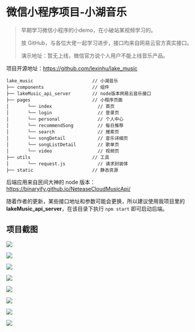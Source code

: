 # 微信小程序项目-小湖音乐

> 早期学习微信小程序的小demo，在小破站某视频学习的。
>
> 放 GitHub，与各位大佬一起学习进步，接口均来自网易云官方真实接口。
>
> 演示地址：暂无上线，微信官方说个人用户不能上线音乐产品。

项目开源地址：https://github.com/lexinhu/lake_music

```
lake_music                      // 小湖音乐
├── components                  // 组件
├── lakeMusic_api_server        // node版本网易云音乐接口
├── pages                       // 小程序页面
│       └── index                 // 首页
│       └── login                 // 登录页
│       └── personal              // 个人中心
│       └── recommendSong         // 每日推荐
│       └── search                // 搜索页
│       └── songDetail            // 音乐详细页
│       └── songListDetail        // 歌单页
│       └── video                 // 视频页
├── utils                       // 工具
│       └── request.js            // 请求封装体
├── static                      // 静态资源
```

后端应用来自民间大神的 node 版本：https://binaryify.github.io/NeteaseCloudMusicApi/

随着作者的更新，某些接口地址和参数可能会更换，所以建议使用我项目里的 **lakeMusic_api_server**，在该目录下执行 `npm start` 即可启动后端。

## 项目截图

![](https://cdn.jsdelivr.net/gh/lexinhu/Image/img/2021/20210307235142.jpg)

![](https://cdn.jsdelivr.net/gh/lexinhu/Image/img/2021/20210307235302.jpg)

![](https://cdn.jsdelivr.net/gh/lexinhu/Image/img/2021/20210307235319.jpg)

![](https://cdn.jsdelivr.net/gh/lexinhu/Image/img/2021/20210307235349.jpg)

![](https://cdn.jsdelivr.net/gh/lexinhu/Image/img/2021/20210307235405.jpg)

![](https://cdn.jsdelivr.net/gh/lexinhu/Image/img/2021/20210307235416.jpg)

![](https://cdn.jsdelivr.net/gh/lexinhu/Image/img/2021/20210307235427.jpg)

![](https://cdn.jsdelivr.net/gh/lexinhu/Image/img/2021/20210307235437.jpg)


